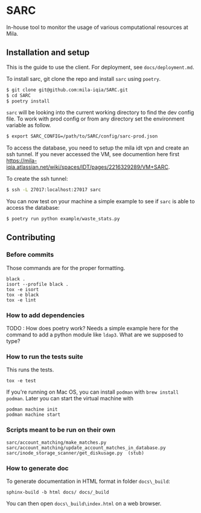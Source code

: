 
# SARC

In-house tool to monitor the usage of various computational resources at Mila.

## Installation and setup

This is the guide to use the client. For deployment, see `docs/deployment.md`.

To install sarc, git clone the repo and install `sarc` using `poetry`.

```bash
$ git clone git@github.com:mila-iqia/SARC.git
$ cd SARC
$ poetry install
```

`sarc` will be looking into the current working directory to find the dev config file. To work with prod config or 
from any directory set the environment variable as follow.

```bash
$ export SARC_CONFIG=/path/to/SARC/config/sarc-prod.json
```

To access the database, you need to setup the mila idt vpn and create an ssh
tunnel. If you never accessed the VM, see documention here first https://mila-iqia.atlassian.net/wiki/spaces/IDT/pages/2216329289/VM+SARC.

To create the ssh tunnel:


```bash
$ ssh -L 27017:localhost:27017 sarc
```

You can now test on your machine a simple example to see if `sarc` is able to access the database:

```bash 
$ poetry run python example/waste_stats.py
```

## Contributing

### Before commits

Those commands are for the proper formatting.
```
black .
isort --profile black .
tox -e isort
tox -e black
tox -e lint
```

### How to add dependencies

TODO : How does poetry work? Needs a simple example here for the command to add a python module like `ldap3`. What are we supposed to type?


### How to run the tests suite

This runs the tests.
```
tox -e test
```

If you're running on Mac OS, you can install `podman` with `brew install podman`.
Later you can start the virtual machine with
```
podman machine init
podman machine start
```

### Scripts meant to be run on their own

```
sarc/account_matching/make_matches.py
sarc/account_matching/update_account_matches_in_database.py
sarc/inode_storage_scanner/get_diskusage.py  (stub)
```

### How to generate doc

To generate documentation in HTML format in folder `docs\_build`:

```
sphinx-build -b html docs/ docs/_build
```

You can then open `docs\_build\index.html` on a web browser.
